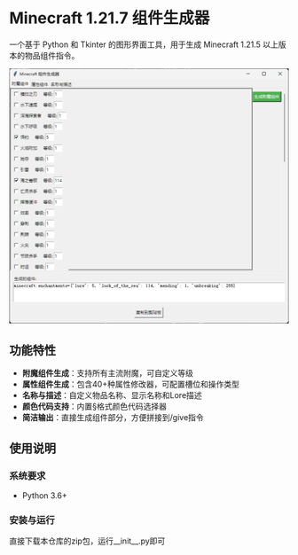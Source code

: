 # Minecraft 1.21.7 组件生成器

一个基于 Python 和 Tkinter 的图形界面工具，用于生成 Minecraft 1.21.5 以上版本的物品组件指令。

![示例截图](screenshot.png)

## 功能特性

- **附魔组件生成**：支持所有主流附魔，可自定义等级
- **属性组件生成**：包含40+种属性修改器，可配置槽位和操作类型
- **名称与描述**：自定义物品名称、显示名称和Lore描述
- **颜色代码支持**：内置§格式颜色代码选择器
- **简洁输出**：直接生成组件部分，方便拼接到/give指令

## 使用说明

### 系统要求
- Python 3.6+

### 安装与运行
直接下载本仓库的zip包，运行__init__.py即可
